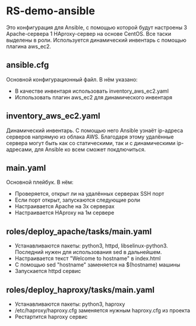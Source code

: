 # RS-demo-ansible
Это конфигурация для Ansible, с помощью которой будут настроены 3 Apache-сервера 1 HAproxy-сервер на основе CentOS. Все таски выделены в роли. Используется динамический инвентарь с помощью плагина aws_ec2.

## ansible.cfg
Основной конфигурационный файл. В нём указано:
- В качестве инвентаря использовать inventory_aws_ec2.yaml
- Использовать плагин aws_ec2 для динамического инвентаря

## inventory_aws_ec2.yaml
Динамический инвентарь. С помощью него Ansible узнаёт ip-адреса серверов напрямую из облака AWS. Благодаря этому удалённые сервера могут быть как со статическими, так и с динамическими ip-адресами, для Ansible ко всем сможет покдлючиться.

## main.yaml
Основной плейбук. В нём:
- Проверяется, открыт ли на удалённых серверах SSH порт
- Если порт открыт, запускаются следующие роли
- Настраивается Apache на 3х серверах
- Настраивается HAproxy на 1м сервере

## roles/deploy_apache/tasks/main.yaml
- Устанавливаются пакеты: python3, httpd, libselinux-python3. Последний нужен для использования sed в дальнейшем.
- Настраивается текст "Welcome to hostname" в index.html
- С помощью sed "hostname" заменяется на $(hostname) машины
- Запускается httpd сервис

## roles/deploy_haproxy/tasks/main.yaml
- Устанавливаются пакеты: python3, haproxy
- /etc/haproxy/haproxy.cfg заменяется нужным haproxy.cfg из проекта
- Рестартится haproxy сервис
